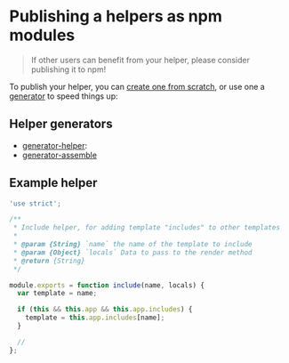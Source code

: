 # Publishing a helpers as npm modules

> If other users can benefit from your helper, please consider publishing it to npm!

To publish your helper, you can [create one from scratch](), or use one a [generator](#helper-generators) to speed things up:

## Helper generators

 - [generator-helper](https://github.com/assemble/generator-helper):
 - [generator-assemble](https://github.com/assemble/generator-assemble)




## Example helper

```js
'use strict';

/**
 * Include helper, for adding template "includes" to other templates
 *
 * @param {String} `name` the name of the template to include
 * @param {Object} `locals` Data to pass to the render method
 * @return {String}
 */

module.exports = function include(name, locals) {
  var template = name;

  if (this && this.app && this.app.includes) {
    template = this.app.includes[name];
  }

  //
};
```
